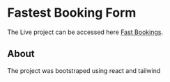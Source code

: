 # Fastest Booking Form

The Live project can be accessed here [Fast Bookings](https://fastbookings-hiringtask.netlify.app/).

## About

The project was bootstraped using react and tailwind
